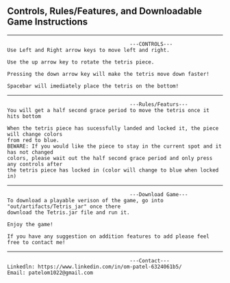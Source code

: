 Controls, Rules/Features, and Downloadable Game Instructions
---
---

                                            ---CONTROLS---
    Use Left and Right arrow keys to move left and right.

    Use the up arrow key to rotate the tetris piece.

    Pressing the down arrow key will make the tetris move down faster!

    Spacebar will imediately place the tetris on the bottom!

---

                                            ---Rules/Featurs---
    You will get a half second grace period to move the tetris once it hits bottom

    When the tetris piece has sucessfully landed and locked it, the piece will change colors
    from red to blue. 
    BEWARE: If you would like the piece to stay in the current spot and it has not changed
    colors, please wait out the half second grace period and only press any controls after
    the tetris piece has locked in (color will change to blue when locked in)

---
                                            ---Download Game---
    To download a playable verison of the game, go into "out/artifacts/Tetris_jar" once there
    download the Tetris.jar file and run it. 
    
    Enjoy the game! 
    
    If you have any suggestion on addition features to add please feel free to contact me!


---
                                            ---Contact---
    Linkedln: https://www.linkedin.com/in/om-patel-6324061b5/
    Email: patelom1022@gmail.com